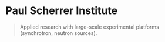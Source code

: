 # Paul Scherrer Institute

> Applied research with large-scale experimental platforms (synchrotron, neutron sources).
